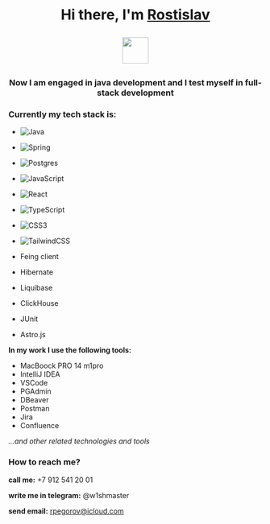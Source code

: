 
<h1 align="center">Hi there, I'm <a href="https://github.com/rpegorov" target="_blank">Rostislav</a> 
  
<img src="https://github.com/blackcater/blackcater/raw/main/images/Hi.gif" height="52"/></h1>

<h3 align="center">Now I am engaged in java development and I test myself in full-stack development</h3>

<h3 aling="left">Currently my tech stack is:</h3>

- ![Java](https://img.shields.io/badge/java-%23ED8B00.svg?style=for-the-badge&logo=java&logoColor=white)

- ![Spring](https://img.shields.io/badge/spring-%236DB33F.svg?style=for-the-badge&logo=spring&logoColor=white)

- ![Postgres](https://img.shields.io/badge/postgres-%23316192.svg?style=for-the-badge&logo=postgresql&logoColor=white)

- ![JavaScript](https://img.shields.io/badge/javascript-%23323330.svg?style=for-the-badge&logo=javascript&logoColor=%23F7DF1E) 

- ![React](https://img.shields.io/badge/react-%2320232a.svg?style=for-the-badge&logo=react&logoColor=%2361DAFB)

- ![TypeScript](https://img.shields.io/badge/typescript-%23007ACC.svg?style=for-the-badge&logo=typescript&logoColor=white)

- ![CSS3](https://img.shields.io/badge/css3-%231572B6.svg?style=for-the-badge&logo=css3&logoColor=white)

- ![TailwindCSS](https://img.shields.io/badge/tailwindcss-%2338B2AC.svg?style=for-the-badge&logo=tailwind-css&logoColor=white)

- Feing client  
- Hibernate
- Liquibase
- ClickHouse
- JUnit
- Astro.js

**In my work I use the following tools:**

- MacBoock PRO 14 m1pro
- IntelliJ IDEA
- VSCode
- PGAdmin
- DBeaver
- Postman
- Jira
- Confluence 

*...and other related technologies and tools*

<h3>How to reach me?</h3>

**call me:** +7 912 541 20 01

**write me in telegram:** @w1shmaster

**send email:** rpegorov@icloud.com

<!---
rpegorov/rpegorov is a ✨ special ✨ repository because its `README.md` (this file) appears on your GitHub profile.
You can click the Preview link to take a look at your changes.
--->
